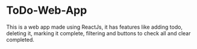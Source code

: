 # ToDo-Web-App
This is a web app made using ReactJs, it has features like adding todo, deleting it, marking it complete, filtering and buttons to check all and clear completed.
